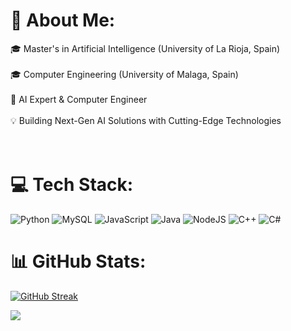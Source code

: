 # 💫 About Me:
🎓 Master's in Artificial Intelligence (University of La Rioja, Spain)<br><br>🎓  Computer Engineering (University of Malaga, Spain)<br><br>🚀 AI Expert & Computer Engineer<br><br>💡 Building Next-Gen AI Solutions with Cutting-Edge Technologies<br><br><br>


# 💻 Tech Stack:
![Python](https://img.shields.io/badge/python-3670A0?style=for-the-badge&logo=python&logoColor=ffdd54) ![MySQL](https://img.shields.io/badge/mysql-4479A1.svg?style=for-the-badge&logo=mysql&logoColor=white) ![JavaScript](https://img.shields.io/badge/javascript-%23323330.svg?style=for-the-badge&logo=javascript&logoColor=%23F7DF1E) ![Java](https://img.shields.io/badge/java-%23ED8B00.svg?style=for-the-badge&logo=openjdk&logoColor=white) ![NodeJS](https://img.shields.io/badge/node.js-6DA55F?style=for-the-badge&logo=node.js&logoColor=white) ![C++](https://img.shields.io/badge/c++-%2300599C.svg?style=for-the-badge&logo=c%2B%2B&logoColor=white) ![C#](https://img.shields.io/badge/c%23-%23239120.svg?style=for-the-badge&logo=csharp&logoColor=white)
# 📊 GitHub Stats:
[![GitHub Streak](https://nirzak-streak-stats.vercel.app?user=prFuentes12&theme=dark&hide_border=true&exclude_days=Sun%2CSat&hide_longest_streak=true)](https://git.io/streak-stats)

![](https://quotes-github-readme.vercel.app/api?type=horizontal&theme=gruvbox)

